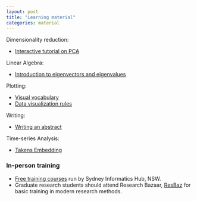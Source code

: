 ```yaml
---
layout: post
title: "Learning material"
categories: material
---
```


Dimensionality reduction:
* [Interactive tutorial on PCA](http://setosa.io/ev/principal-component-analysis/)

Linear Algebra:
* [Introduction to eigenvectors and eigenvalues](http://setosa.io/ev/eigenvectors-and-eigenvalues/)

Plotting:
* [Visual vocabulary](https://github.com/ft-interactive/chart-doctor/tree/master/visual-vocabulary)
* [Data visualization rules](https://www.data-to-viz.com/caveats.html)

Writing:
* [Writing an abstract](https://www.nature.com/documents/nature-summary-paragraph.pdf)

Time-series Analysis:
* [Takens Embedding](https://www.youtube.com/watch?v=6i57udsPKms)

### In-person training

* [Free training courses](https://informatics.sydney.edu.au/training/) run by Sydney Informatics Hub, NSW.
* Graduate research students should attend Research Bazaar, [ResBaz](https://resbaz.github.io/resbaz2018/sydney/) for basic training in modern research methods.
